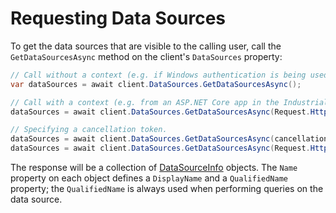 # Requesting Data Sources

To get the data sources that are visible to the calling user, call the `GetDataSourcesAsync` method on the client's `DataSources` property:

```csharp
// Call without a context (e.g. if Windows authentication is being used).
var dataSources = await client.DataSources.GetDataSourcesAsync();

// Call with a context (e.g. from an ASP.NET Core app in the Industrial App Store).
dataSources = await client.DataSources.GetDataSourcesAsync(Request.HttpContext);

// Specifying a cancellation token.
dataSources = await client.DataSources.GetDataSourcesAsync(cancellationToken: someCancellationToken);
dataSources = await client.DataSources.GetDataSourcesAsync(Request.HttpContext, someCancellationToken);
```

The response will be a collection of [DataSourceInfo](/src/IntelligentPlant.DataCore.HttpClient/Model/DataSourceInfo.cs) objects. The `Name` property on each object defines a `DisplayName` and a `QualifiedName` property; the `QualifiedName` is always used when performing queries on the data source.
